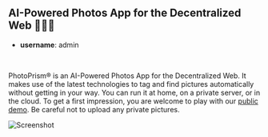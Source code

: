 ## AI-Powered Photos App for the Decentralized Web 🌈💎✨ 

- **username**: admin
<br />

PhotoPrism® is an AI-Powered Photos App for the Decentralized Web. It makes use of the latest technologies to tag and find pictures automatically without getting in your way. You can run it at home, on a private server, or in the cloud.
To get a first impression, you are welcome to play with our [public demo](https://try.photoprism.app/). Be careful not to upload any private pictures.

![Screenshot](https://camo.githubusercontent.com/5e03a87e47aad26ad7248b8b43eac6471fe96f7b655ac2e532697692753c3ff8/68747470733a2f2f646c2e70686f746f707269736d2e6170702f696d672f75692f6465736b746f702d3130303070782e6a7067)